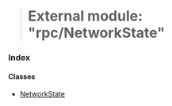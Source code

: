 > # External module: "rpc/NetworkState"

### Index

#### Classes

* [NetworkState](../classes/_rpc_networkstate_.networkstate.md)